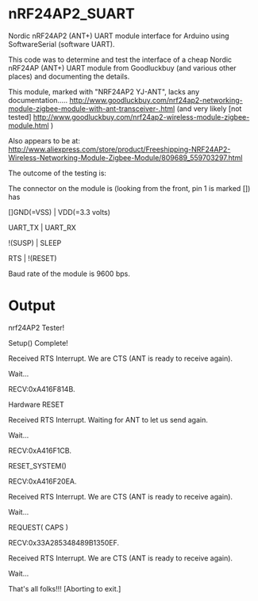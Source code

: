nRF24AP2_SUART
==============

Nordic nRF24AP2 (ANT+) UART module interface for Arduino using SoftwareSerial (software UART).

This code was to determine and test the interface of a cheap Nordic nRF24AP (ANT+) UART module from Goodluckbuy (and various other places) and documenting the details.

This module, marked with "NRF24AP2 YJ-ANT", lacks any documentation.....
http://www.goodluckbuy.com/nrf24ap2-networking-module-zigbee-module-with-ant-transceiver-.html
(and very likely [not tested] http://www.goodluckbuy.com/nrf24ap2-wireless-module-zigbee-module.html  )

Also appears to be at: http://www.aliexpress.com/store/product/Freeshipping-NRF24AP2-Wireless-Networking-Module-Zigbee-Module/809689_559703297.html

The outcome of the testing is:

The connector on the module is (looking from the front, pin 1 is marked []) has

[]GND(=VSS) | VDD(=3.3 volts)

UART_TX   | UART_RX

!(SUSP)   | SLEEP

RTS       | !(RESET)

Baud rate of the module is 9600 bps.


Output
==============
nrf24AP2 Tester!

Setup() Complete!

Received RTS Interrupt. We are CTS (ANT is ready to receive again).

Wait...

RECV:0xA416F814B.

Hardware RESET

Received RTS Interrupt. Waiting for ANT to let us send again.

Wait...

RECV:0xA416F1CB.

RESET_SYSTEM()

RECV:0xA416F20EA.

Received RTS Interrupt. We are CTS (ANT is ready to receive again).

Wait...

REQUEST( CAPS )

RECV:0x33A285348489B1350EF.

Received RTS Interrupt. We are CTS (ANT is ready to receive again).

Wait...

That's all folks!!! [Aborting to exit.]
